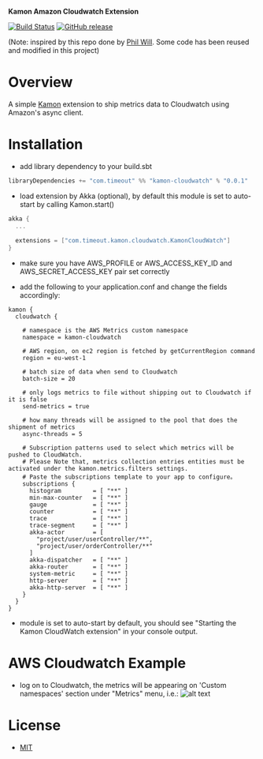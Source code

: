 **Kamon Amazon Cloudwatch Extension**

[![Build Status](https://travis-ci.org/timeoutdigital/kamon-cloudwatch.svg?branch=master)](https://travis-ci.org/timeoutdigital/kamon-cloudwatch)
[![GitHub release](https://img.shields.io/github/tag/timeoutdigital/kamon-cloudwatch.svg)](https://github.com/timeoutdigital/kamon-cloudwatch/releases)


(Note: inspired by this repo done by [Phil Will](https://github.com/philwill-nap/Kamon/blob/master/kamon-cloudwatch). Some code has been reused and modified in this project)

# Overview
A simple [Kamon](https://github.com/kamon-io/Kamon) extension to ship metrics data to Cloudwatch using Amazon's async client.

# Installation
- add library dependency to your build.sbt
```scala
libraryDependencies += "com.timeout" %% "kamon-cloudwatch" % "0.0.1"
```

- load extension by Akka (optional), by default this module is set to auto-start by calling Kamon.start()
```scala
akka {
  ...
  
  extensions = ["com.timeout.kamon.cloudwatch.KamonCloudWatch"]
}
```

- make sure you have AWS_PROFILE or AWS_ACCESS_KEY_ID and AWS_SECRET_ACCESS_KEY pair set correctly

- add the following to your application.conf and change the fields accordingly:
```
kamon {
  cloudwatch {

    # namespace is the AWS Metrics custom namespace
    namespace = kamon-cloudwatch
    
    # AWS region, on ec2 region is fetched by getCurrentRegion command
    region = eu-west-1

    # batch size of data when send to Cloudwatch    
    batch-size = 20

    # only logs metrics to file without shipping out to Cloudwatch if it is false
    send-metrics = true

    # how many threads will be assigned to the pool that does the shipment of metrics
    async-threads = 5

    # Subscription patterns used to select which metrics will be pushed to CloudWatch.
    # Please Note that, metrics collection entries entities must be activated under the kamon.metrics.filters settings.
    # Paste the subscriptions template to your app to configure。
    subscriptions {
      histogram         = [ "**" ]
      min-max-counter   = [ "**" ]
      gauge             = [ "**" ]
      counter           = [ "**" ]
      trace             = [ "**" ]
      trace-segment     = [ "**" ]
      akka-actor        = [ 
        "project/user/userController/**",
        "project/user/orderController/**"
      ]
      akka-dispatcher   = [ "**" ]
      akka-router       = [ "**" ]
      system-metric     = [ "**" ]
      http-server       = [ "**" ]
      akka-http-server  = [ "**" ]
    }
  }
}
```

- module is set to auto-start by default, you should see "Starting the Kamon CloudWatch extension" in your console output.

# AWS Cloudwatch Example
- log on to Cloudwatch, the metrics will be appearing on 'Custom namespaces' section under "Metrics" menu, i.e.:
![alt text](https://github.com/timeoutdigital/kamon-cloudwatch/blob/master/doc/cloundwatch-metrics.png "what has showed up in Cloudwatch")

# License
- [MIT](https://github.com/timeoutdigital/kamon-cloudwatch/blob/master/LICENSE "MIT")